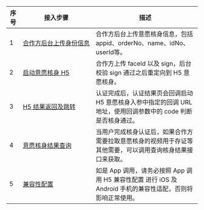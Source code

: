 
| 序号 | 接入步骤 | 描述 |
|---------|---------|---------| 
| 1|  <nobr>[合作方后台上传身份信息](https://cloud.tencent.com/document/product/1007/77305)|   合作方后台上传意愿核身信息，包括 appid、orderNo、name、idNo、userId等。 | 
| 2 | [启动意愿核身 H5](https://cloud.tencent.com/document/product/1007/77306)  | 合作方上传 faceId 以及 sign，后台校验 sign 通过之后重定向到 H5 意愿核身。  | 
| 3|  [H5 结果返回及跳转](https://cloud.tencent.com/document/product/1007/77308) |认证完成后，认证结果页会回调启动 H5 意愿核身入参中指定的回调 URL 地址，使用回调参数中的 code 判断是否核身通过。 | 
 | 4| [意愿核身结果查询](https://cloud.tencent.com/document/product/1007/77309)|  当用户完成核身认证后，如果合作方需要拉取意愿核身的视频用于存证等其他需要，可以调用查询核身结果接口来获取。 |
| 5| <nobr>[兼容性配置](https://cloud.tencent.com/document/product/1007/77304)   | 如是 App 调用，请务必按照 App 调用 H5 兼容性配置 进行 iOS 及 Android 手机的兼容性适配，否则将影响正常使用。  |   
  
  
  
  

